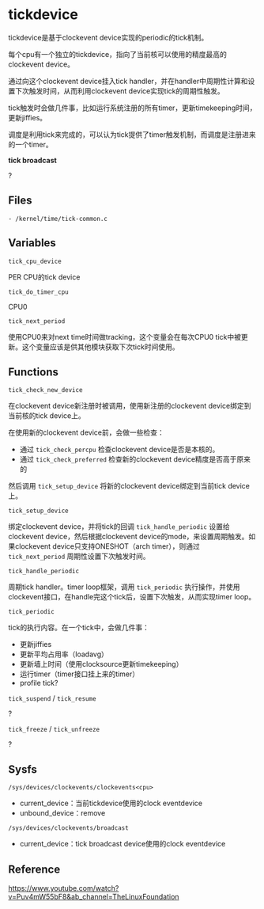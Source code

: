 # tickdevice

tickdevice是基于clockevent device实现的periodic的tick机制。

每个cpu有一个独立的tickdevice，指向了当前核可以使用的精度最高的clockevent device。

通过向这个clockevent device挂入tick handler，并在handler中周期性计算和设置下次触发时间，从而利用clockevent device实现tick的周期性触发。

tick触发时会做几件事，比如运行系统注册的所有timer，更新timekeeping时间，更新jiffies。

调度是利用tick来完成的，可以认为tick提供了timer触发机制，而调度是注册进来的一个timer。

**tick broadcast**

?

## Files

```
- /kernel/time/tick-common.c
```

## Variables

`tick_cpu_device`

PER CPU的tick device

`tick_do_timer_cpu`

CPU0

`tick_next_period`

使用CPU0来对next time时间做tracking，这个变量会在每次CPU0 tick中被更新。这个变量应该是供其他模块获取下次tick时间使用。

## Functions

`tick_check_new_device`

在clockevent device新注册时被调用，使用新注册的clockevent device绑定到当前核的tick device上。

在使用新的clockevent device前，会做一些检查：

- 通过 `tick_check_percpu` 检查clockevent device是否是本核的。
- 通过 `tick_check_preferred` 检查新的clockevent device精度是否高于原来的

然后调用 `tick_setup_device` 将新的clockevent device绑定到当前tick device上。

`tick_setup_device`

绑定clockevent device，并将tick的回调 `tick_handle_periodic` 设置给clockevent device，然后根据clockevent device的mode，来设置周期触发。如果clockevent device只支持ONESHOT（arch timer），则通过 `tick_next_period` 周期性设置下次触发时间。

`tick_handle_periodic`

周期tick handler。timer loop框架，调用 `tick_periodic` 执行操作，并使用clockevent接口，在handle完这个tick后，设置下次触发，从而实现timer loop。

`tick_periodic`

tick的执行内容。在一个tick中，会做几件事：

- 更新jiffies
- 更新平均占用率（loadavg）
- 更新墙上时间（使用clocksource更新timekeeping）
- 运行timer（timer接口挂上来的timer）
- profile tick?

`tick_suspend` / `tick_resume`

?

`tick_freeze` / `tick_unfreeze`

?

## Sysfs

`/sys/devices/clockevents/clockevents<cpu>`

- current_device：当前tickdevice使用的clock eventdevice
- unbound_device：remove

`/sys/devices/clockevents/broadcast`

- current_device：tick broadcast device使用的clock eventdevice

## Reference

<https://www.youtube.com/watch?v=Puv4mW55bF8&ab_channel=TheLinuxFoundation>